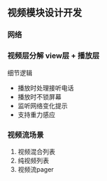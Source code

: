 ## 视频模块设计开发

### 网络

### 视频层分解 view层 + 播放层


细节逻辑
* 播放时处理接听电话
* 播放时不锁屏幕
* 监听网络变化提示
* 支持重力感应


### 视频流场景
1. 视频混合列表
2. 纯视频列表
3. 视频流pager

